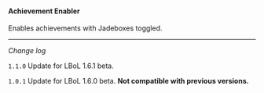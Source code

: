 #### Achievement Enabler

Enables achievements with Jadeboxes toggled.


---
*Change log*

`1.1.0` Update for LBoL 1.6.1 beta.

`1.0.1` Update for LBoL 1.6.0 beta. **Not compatible with previous versions.**

